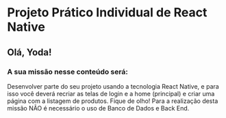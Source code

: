 # Projeto Prático Individual de React Native

## Olá, Yoda!

### A sua missão nesse conteúdo será:

Desenvolver parte do seu projeto usando a tecnologia React Native, e para isso você deverá recriar as telas de login e a home (principal) e criar uma página com a listagem de produtos.
Fique de olho! Para a realização desta missão NÃO é necessário o uso de Banco de Dados e Back End.